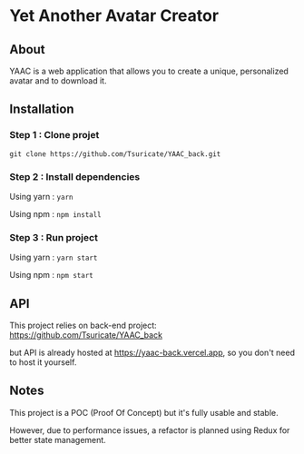 # Yet Another Avatar Creator

## About

YAAC is a web application that allows you to create a unique, personalized avatar and to download it.

## Installation

### Step 1 : Clone projet

`git clone https://github.com/Tsuricate/YAAC_back.git`

### Step 2 : Install dependencies

Using yarn : `yarn`

Using npm : `npm install`


### Step 3 : Run project

Using yarn : `yarn start`

Using npm : `npm start`


## API

This project relies on back-end project: https://github.com/Tsuricate/YAAC_back

but API is already hosted at https://yaac-back.vercel.app, so you don't need to host it yourself.

## Notes

This project is a POC (Proof Of Concept) but it's fully usable and stable.

However, due to performance issues, a refactor is planned using Redux for better state management.
